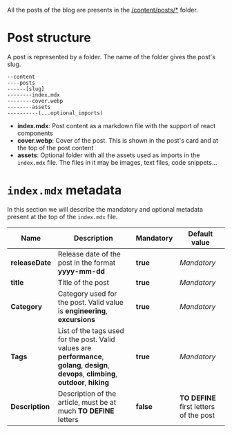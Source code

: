 All the posts of the blog are presents in the [/content/posts/\*](../content/posts/)
folder.

# Post structure

A post is represented by a folder. The name of the folder gives the post's slug.

```
--content
----posts
------[slug]
--------index.mdx
--------cover.webp
--------assets
----------(...optional_imports)
```

- **index.mdx**: Post content as a markdown file with the support of react components
- **cover.webp**: Cover of the post. This is shown in the post's card and at the top of
  the post content
- **assets**: Optional folder with all the assets used as imports in the `index.mdx` file. The files in it may be images, text files, code snippets...

# `index.mdx` metadata

In this section we will describe the mandatory and optional metadata present at
the top of the `index.mdx` file.

| Name            | Description                                                                                                                                     | Mandatory | Default value                           |
| --------------- | ----------------------------------------------------------------------------------------------------------------------------------------------- | --------- | --------------------------------------- |
| **releaseDate** | Release date of the post in the format **yyyy-mm-dd**                                                                                           | **true**  | _Mandatory_                             |
| **title**       | Title of the post                                                                                                                               | **true**  | _Mandatory_                             |
| **Category**    | Category used for the post. Valid value is **engineering**, **excursions**                                                                      | **true**  | _Mandatory_                             |
| **Tags**        | List of the tags used for the post. Valid values are **performance**, **golang**, **design**, **devops**, **climbing**, **outdoor**, **hiking** | **true**  | _Mandatory_                             |
| **Description** | Description of the article, must be at much **TO DEFINE** letters                                                                               | **false** | **TO DEFINE** first letters of the post |
